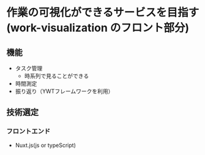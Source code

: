 # 作業の可視化ができるサービスを目指す(work-visualization のフロント部分)
## 機能
- タスク管理
  - 時系列で見ることができる
- 時間測定
- 振り返り（YWTフレームワークを利用）

## 技術選定
### フロントエンド
- Nuxt.js(js or typeScript)
